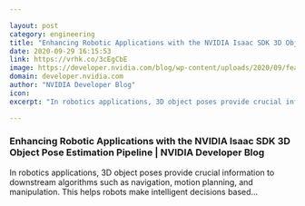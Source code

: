 ```yaml
---

layout: post
category: engineering
title: "Enhancing Robotic Applications with the NVIDIA Isaac SDK 3D Object Pose Estimation Pipeline"
date: 2020-09-29 16:15:53
link: https://vrhk.co/3cEgCbE
image: https://developer.nvidia.com/blog/wp-content/uploads/2020/09/featured-isaac-3d-pose-estimation.png
domain: developer.nvidia.com
author: "NVIDIA Developer Blog"
icon: 
excerpt: "In robotics applications, 3D object poses provide crucial information to downstream algorithms such as navigation, motion planning, and manipulation. This helps robots make intelligent decisions based…"

---
```


### Enhancing Robotic Applications with the NVIDIA Isaac SDK 3D Object Pose Estimation Pipeline | NVIDIA Developer Blog

In robotics applications, 3D object poses provide crucial information to downstream algorithms such as navigation, motion planning, and manipulation. This helps robots make intelligent decisions based…